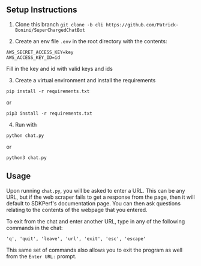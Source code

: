 ## Setup Instructions
1. Clone this branch
`git clone -b cli https://github.com/Patrick-Bonini/SuperChargedChatBot`

2. Create an env file `.env` in the root directory with the contents:

```
AWS_SECRET_ACCESS_KEY=key
AWS_ACCESS_KEY_ID=id
```
Fill in the key and id with valid keys and ids

3. Create a virtual environment and install the requirements

```
pip install -r requirements.txt
```
or 
```
pip3 install -r requirements.txt
```

4. Run with 

```
python chat.py
```
or 
```
python3 chat.py
```

## Usage

Upon running `chat.py`, you will be asked to enter a URL. This can be any URL, but if the web scraper fails to get a response from the page, then it will default to SDKPerf's documentation page. You can then ask questions relating to the contents of the webpage that you entered.

To exit from the chat and enter another URL, type in any of the following commands in the chat:
```
'q', 'quit', 'leave', 'url', 'exit', 'esc', 'escape'
```

This same set of commands also allows you to exit the program as well from the `Enter URL:` prompt.
